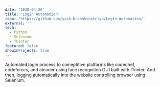 ```yaml
---
date: '2020-04-20'
title: 'Login Automation'
repo: 'https://github.com/yash-brahmkshatriya/Login-Automation/'
external: ''
tech:
  - Python
  - Selenium
  - Tkinter
featured: false
showInProjects: true
---
```


Automated login process to comeptitive platforms like codechef, codeforces, and atcoder using face recognition GUI built with Tkinter. And then, logging automatically into the website controlling browser using Selenium.
